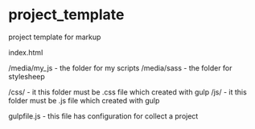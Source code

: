 # project_template
project template for markup

index.html

/media/my_js - the folder for my scripts
/media/sass - the folder for stylesheep

/css/ - it this folder must be .css file which created with gulp
/js/ - it this folder must be .js file which created with gulp

gulpfile.js - this file has configuration for collect a project
